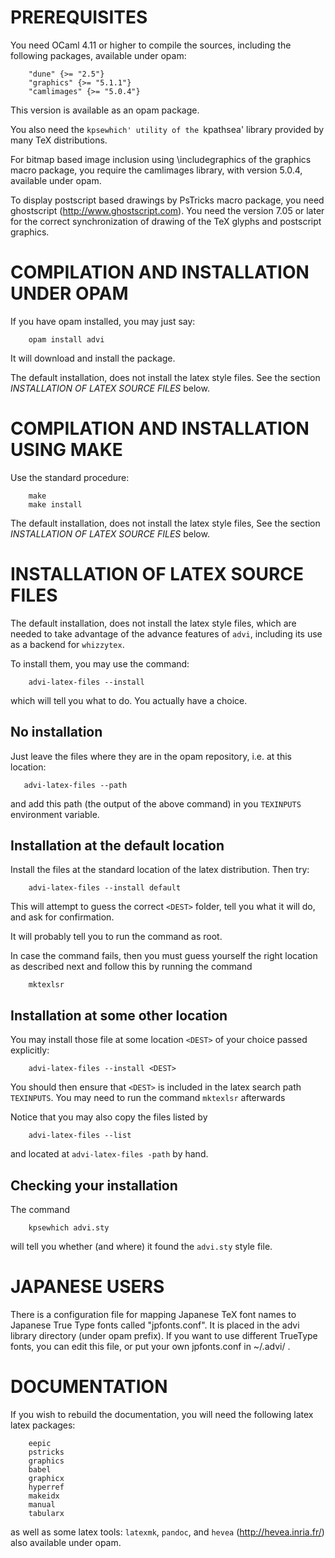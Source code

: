 PREREQUISITES
=============

You need OCaml 4.11 or higher to compile the sources,
including the following packages, available under opam:

        "dune" {>= "2.5"}
        "graphics" {>= "5.1.1"}
        "camlimages" {>= "5.0.4"}

This version is available as an opam package. 

You also need the `kpsewhich' utility of the `kpathsea' library
provided by many TeX distributions.

For bitmap based image inclusion using \includegraphics of 
the graphics macro package, you require the camlimages library,
with version 5.0.4, available under opam. 

To display postscript based drawings by PsTricks macro package,
you need ghostscript (http://www.ghostscript.com). You need
the version 7.05 or later for the correct synchronization of
drawing of the TeX glyphs and postscript graphics.

COMPILATION AND INSTALLATION UNDER OPAM
========================================

If you have opam installed, you may just say: 

        opam install advi

It will download and install the package.

The default installation, does not install the latex style files.
See the section *INSTALLATION OF LATEX SOURCE FILES* below. 


COMPILATION AND INSTALLATION USING MAKE
========================================

Use the standard procedure:

        make
        make install
    
The default installation, does not install the latex style files,
See the section *INSTALLATION OF LATEX SOURCE FILES* below. 


INSTALLATION OF LATEX SOURCE FILES
===================================

The default installation, does not install the latex style files, which are
needed to take advantage of the advance features of `advi`, including its
use as a backend for `whizzytex`.

To install them, you may use the command:

        advi-latex-files --install

which will tell you what to do.  You actually have a choice.

## No installation

Just leave the files where they are in the opam repository, i.e.
at this location:

       advi-latex-files --path

   and add this path (the output of the above command) in you 
   `TEXINPUTS` environment variable.
   
## Installation at the default location

Install the files at the standard location of the latex distribution.
Then try: 
   
        advi-latex-files --install default
        
This will attempt to guess the correct `<DEST>` folder, tell you
what it will do, and ask for confirmation.
    
It will probably tell you to run the command as root.

In case the command fails, then you must guess yourself the right location
as described next and follow this by running the command

        mktexlsr
   
## Installation at some other location

You may install those file at some location `<DEST>`
of your choice passed explicitly: 

        advi-latex-files --install <DEST>
        
You should then ensure that `<DEST>` is included in the 
latex search path `TEXINPUTS`. You may need to run the
command `mktexlsr` afterwards

Notice that you may also copy the files listed by

        advi-latex-files --list
        
and located at `advi-latex-files -path` by hand. 

## Checking your installation

The command

        kpsewhich advi.sty
        
will tell you whether (and where) it found the `advi.sty` style file.

JAPANESE USERS
==============

There is a configuration file for mapping Japanese TeX font names
to Japanese True Type fonts called "jpfonts.conf". It is placed in
the advi library directory (under opam prefix). 
If you want to use different TrueType fonts, you can edit this file,
or put your own jpfonts.conf in ~/.advi/ .

DOCUMENTATION
=============

If you wish to rebuild the documentation, you will need the following latex
latex packages:

        eepic
        pstricks
        graphics
        babel
        graphicx
        hyperref
        makeidx
        manual
        tabularx

as well as some latex tools: `latexmk`, `pandoc`, and `hevea`
(http://hevea.inria.fr/) also available under opam.
